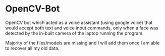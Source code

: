# OpenCV-Bot

OpenCV bot which acted as a voice assistant (using google voice) that would accept both text and voice input commands, only when a face was detected by the in-built camera of the laptop running the program. 

Majority of the files/models are missing and I will add them once I am able to recover all my old data. 
